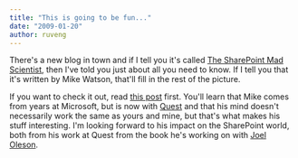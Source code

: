 ```yaml
---
title: "This is going to be fun..."
date: "2009-01-20"
author: ruveng
---
```


There's a new blog in town and if I tell you it's called [The SharePoint Mad Scientist](http://www.sharepointmadscientist.com), then I've told you just about all you need to know. If I tell you that it's written by Mike Watson, that'll fill in the rest of the picture.

If you want to check it out, read [this post](http://www.sharepointmadscientist.com/Lists/Posts/Post.aspx?ID=6) first. You'll learn that Mike comes from years at Microsoft, but is now with [Quest](http://www.quest.com/sharepoint/) and that his mind doesn't necessarily work the same as yours and mine, but that's what makes his stuff interesting. I'm looking forward to his impact on the SharePoint world, both from his work at Quest from the book he's working on with [Joel Oleson](http://www.sharepointjoel.com/default.aspx).
